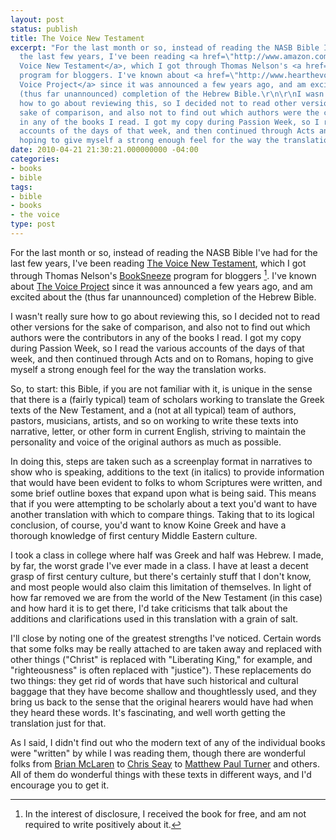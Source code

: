 ```yaml
---
layout: post
status: publish
title: The Voice New Testament
excerpt: "For the last month or so, instead of reading the NASB Bible I've had for
  the last few years, I've been reading <a href=\"http://www.amazon.com/gp/product/1418534390?ie=UTF8&amp;tag=jonathanstega-20&amp;linkCode=as2&amp;camp=1789&amp;creative=390957&amp;creativeASIN=1418534390\">The
  Voice New Testament</a>, which I got through Thomas Nelson's <a href=\"http://booksneeze.com/\">BookSneeze</a>
  program for bloggers. I've known about <a href=\"http://www.hearthevoice.com/\">The
  Voice Project</a> since it was announced a few years ago, and am excited about the
  (thus far unannounced) completion of the Hebrew Bible.\r\n\r\nI wasn't really sure
  how to go about reviewing this, so I decided not to read other versions for the
  sake of comparison, and also not to find out which authors were the contributors
  in any of the books I read. I got my copy during Passion Week, so I read the various
  accounts of the days of that week, and then continued through Acts and on to Romans,
  hoping to give myself a strong enough feel for the way the translation works."
date: 2010-04-21 21:30:21.000000000 -04:00
categories:
- books
- bible
tags:
- bible
- books
- the voice
type: post
---
```

For the last month or so, instead of reading the NASB Bible I've had for the last few years, I've been reading <a href="http://www.amazon.com/gp/product/1418534390?ie=UTF8&amp;tag=jonathanstega-20&amp;linkCode=as2&amp;camp=1789&amp;creative=390957&amp;creativeASIN=1418534390">The Voice New Testament</a>, which I got through Thomas Nelson's <a href="http://booksneeze.com/">BookSneeze</a> program for bloggers [^1]. I've known about <a href="http://www.hearthevoice.com/">The Voice Project</a> since it was announced a few years ago, and am excited about the (thus far unannounced) completion of the Hebrew Bible.

I wasn't really sure how to go about reviewing this, so I decided not to read other versions for the sake of comparison, and also not to find out which authors were the contributors in any of the books I read. I got my copy during Passion Week, so I read the various accounts of the days of that week, and then continued through Acts and on to Romans, hoping to give myself a strong enough feel for the way the translation works.

So, to start: this Bible, if you are not familiar with it, is unique in the sense that there is a (fairly typical) team of scholars working to translate the Greek texts of the New Testament, and a (not at all typical) team of authors, pastors, musicians, artists, and so on working to write these texts into narrative, letter, or other form in current English, striving to maintain the personality and voice of the original authors as much as possible.

In doing this, steps are taken such as a screenplay format in narratives to show who is speaking, additions to the text (in italics) to provide information that would have been evident to folks to whom Scriptures were written, and some brief outline boxes that expand upon what is being said. This means that if you were attempting to be scholarly about a text you'd want to have another translation with which to compare things. Taking that to its logical conclusion, of course, you'd want to know Koine Greek and have a thorough knowledge of first century Middle Eastern culture.

I took a class in college where half was Greek and half was Hebrew. I made, by far, the worst grade I've ever made in a class. I have at least a decent grasp of first century culture, but there's certainly stuff that I don't know, and most people would also claim this limitation of themselves. In light of how far removed we are from the world of the New Testament (in this case) and how hard it is to get there, I'd take criticisms that talk about the additions and clarifications used in this translation with a grain of salt.

I'll close by noting one of the greatest strengths I've noticed. Certain words that some folks may be really attached to are taken away and replaced with other things ("Christ" is replaced with "Liberating King," for example, and "righteousness" is often replaced with "justice"). These replacements do two things: they get rid of words that have such historical and cultural baggage that they have become shallow and thoughtlessly used, and they bring us back to the sense that the original hearers would have had when they heard these words. It's fascinating, and well worth getting the translation just for that.

As I said, I didn't find out who the modern text of any of the individual books were "written" by while I was reading them, though there are wonderful folks from <a href="http://brianmclaren.net/">Brian McLaren</a> to <a href="http://twitter.com/pastorchrisseay">Chris Seay</a> to <a href="http://jesusneedsnewpor.blogspot.com/">Matthew Paul Turner</a> and others. All of them do wonderful things with these texts in different ways, and I'd encourage you to get it.

[^1]: In the interest of disclosure, I received the book for free, and am not required to write positively about it.